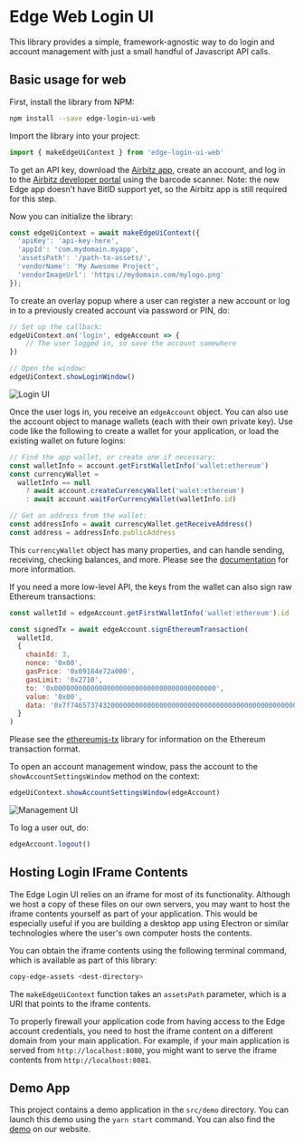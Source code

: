 # Edge Web Login UI

This library provides a simple, framework-agnostic way to do login and account management with just a small handful of Javascript API calls.

## Basic usage for web

First, install the library from NPM:

```sh
npm install --save edge-login-ui-web
```

Import the library into your project:

```js
import { makeEdgeUiContext } from 'edge-login-ui-web'
```

To get an API key, download the [Airbitz app](https://airbitz.co/app), create an account, and log in to the [Airbitz developer portal](https://developer.airbitz.co) using the barcode scanner. Note: the new Edge app doesn't have BitID support yet, so the Airbitz app is still required for this step.

Now you can initialize the library:

```js
const edgeUiContext = await makeEdgeUiContext({
  'apiKey': 'api-key-here',
  'appId': 'com.mydomain.myapp',
  'assetsPath': '/path-to-assets/',
  'vendorName': 'My Awesome Project',
  'vendorImageUrl': 'https://mydomain.com/mylogo.png'
});
```

To create an overlay popup where a user can register a new account or log in to a previously created account via password or PIN, do:

```js
// Set up the callback:
edgeUiContext.on('login', edgeAccount => {
    // The user logged in, so save the account somewhere
})

// Open the window:
edgeUiContext.showLoginWindow()
```

![Login UI](http://edge.app/wp-content/uploads/2018/06/Screen-Shot-2018-06-29-at-9.15.13-PM-e1530376379411.png)

Once the user logs in, you receive an `edgeAccount` object. You can also use the account object to manage wallets (each with their own private key). Use code like the following to create a wallet for your application, or load the existing wallet on future logins:

```js
// Find the app wallet, or create one if necessary:
const walletInfo = account.getFirstWalletInfo('wallet:ethereum')
const currencyWallet =
  walletInfo == null
    ? await account.createCurrencyWallet('walet:ethereum')
    : await account.waitForCurrencyWallet(walletInfo.id)

// Get an address from the wallet:
const addressInfo = await currencyWallet.getReceiveAddress()
const address = addressInfo.publicAddress
```

This `currencyWallet` object has many properties, and can handle sending, receiving, checking balances, and more. Please see the [documentation](https://developer.airbitz.co/javascript/#abccurrencywallet) for more information.

If you need a more low-level API, the keys from the wallet can also sign raw Ethereum transactions:

```js
const walletId = edgeAccount.getFirstWalletInfo('wallet:ethereum').id

const signedTx = await edgeAccount.signEthereumTransaction(
  walletId,
  {
    chainId: 3,
    nonce: '0x00',
    gasPrice: '0x09184e72a000',
    gasLimit: '0x2710',
    to: '0x0000000000000000000000000000000000000000',
    value: '0x00',
    data: '0x7f7465737432000000000000000000000000000000000000000000000000000000600057'
  }
)
```

Please see the [ethereumjs-tx](https://github.com/ethereumjs/ethereumjs-tx/blob/master/docs/index.md) library for information on the Ethereum transaction format.

To open an account management window, pass the account to the `showAccountSettingsWindow` method on the context:

```js
edgeUiContext.showAccountSettingsWindow(edgeAccount)
```

![Management UI](http://edge.app/wp-content/uploads/2018/06/Screen-Shot-2018-06-29-at-11.34.51-PM-e1530376290752.png)

To log a user out, do:

```js
edgeAccount.logout()
```

## Hosting Login IFrame Contents

The Edge Login UI relies on an iframe for most of its functionality. Although we host a copy of these files on our own servers, you may want to host the iframe contents yourself as part of your application. This would be especially useful if you are building a desktop app using Electron or similar technologies where the user's own computer hosts the contents.

You can obtain the iframe contents using the following terminal command, which is available as part of this library:

```sh
copy-edge-assets <dest-directory>
```

The `makeEdgeUiContext` function takes an `assetsPath` parameter, which is a URI that points to the iframe contents.

To properly firewall your application code from having access to the Edge account credentials, you need to host the iframe content on a different domain from your main application. For example, if your main application is served from `http://localhost:8080`, you might want to serve the iframe contents from `http://localhost:8081`.

## Demo App

This project contains a demo application in the `src/demo` directory. You can launch this demo using the `yarn start` command. You can also find the [demo](https://developer.airbitz.co/edge-login-ui-web/) on our website.
